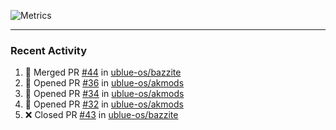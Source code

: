 ![Metrics](https://metrics.lecoq.io/KyleGospo?template=classic&base=header%2C%20activity%2C%20community%2C%20repositories%2C%20metadata&base.indepth=false&base.hireable=false&base.skip=false&config.timezone=America%2FLos_Angeles)

---
### Recent Activity
<!--START_SECTION:activity-->
1. 🎉 Merged PR [#44](https://github.com/ublue-os/bazzite/pull/44) in [ublue-os/bazzite](https://github.com/ublue-os/bazzite)
2. 💪 Opened PR [#36](https://github.com/ublue-os/akmods/pull/36) in [ublue-os/akmods](https://github.com/ublue-os/akmods)
3. 💪 Opened PR [#34](https://github.com/ublue-os/akmods/pull/34) in [ublue-os/akmods](https://github.com/ublue-os/akmods)
4. 💪 Opened PR [#32](https://github.com/ublue-os/akmods/pull/32) in [ublue-os/akmods](https://github.com/ublue-os/akmods)
5. ❌ Closed PR [#43](https://github.com/ublue-os/bazzite/pull/43) in [ublue-os/bazzite](https://github.com/ublue-os/bazzite)
<!--END_SECTION:activity-->
